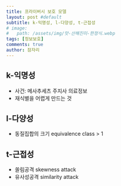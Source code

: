 ```yaml
---
title: 프라이버시 보호 모델
layout: post #default
subtitle: k-익명성, l-다양성, t-근접성
# image:
#   path: /assets/img/맛-산해진미-한정식.webp
tags: [정보보호]
comments: true
author: 잠자리
---
```


## k-익명성
* 사건: 메사추세츠 주지사 의료정보
* 재식별을 어렵게 만드는 것


## l-다양성
* 동질집합의 크기 equivalence class > 1


## t-근접성
* 쏠림공격 skewness attack
* 유사성공격 similarity attack